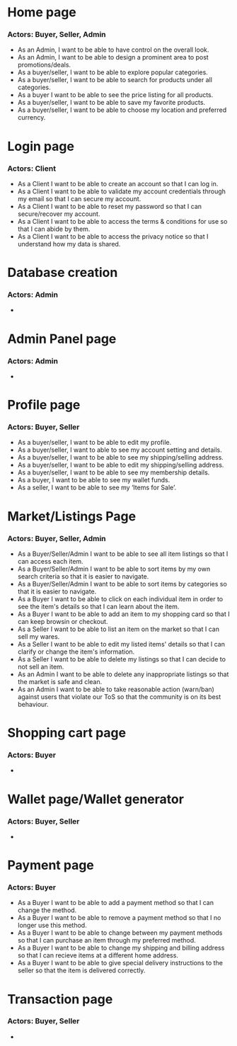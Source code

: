 # Home page
### Actors: Buyer, Seller, Admin
* As an Admin, I want to be able to have control on the overall look.
* As an Admin, I want to be able to design a prominent area to post promotions/deals.
* As a buyer/seller, I want to be able to explore popular categories.
* As a buyer/seller, I want to be able to search for products under all categories.
* As a buyer I want to be able to see the price listing for all products.
* As a buyer/seller, I want to be able to save my favorite products. 
* As a buyer/seller, I want to be able to choose my location and preferred currency.

# Login page
### Actors: Client
* As a Client I want to be able to create an account so that I can log in.
* As a Client I want to be able to validate my account credentials through my email so that I can secure my account.
* As a Client I want to be able to reset my password so that I can secure/recover my account.
* As a Client I want to be able to access the terms & conditions for use so that I can abide by them.
* As a Client I want to be able to access the privacy notice so that I understand how my data is shared.

# Database creation
### Actors: Admin
*

# Admin Panel page
### Actors: Admin
*

# Profile page
### Actors: Buyer, Seller
* As a buyer/seller, I want to be able to edit my profile.
* As a buyer/seller, I want to able to see my account setting and details.
* As a buyer/seller, I want to be able to see my shipping/selling address.
* As a buyer/seller, I want to be able to edit my shipping/selling address.
* As a buyer/seller, I want to be able to see my membership details.
* As a buyer, I want to be able to see my wallet funds.
* As a seller, I want to be able to see my ‘Items for Sale’. 

# Market/Listings Page
### Actors: Buyer, Seller, Admin
* As a Buyer/Seller/Admin I want to be able to see all item listings so that I can access each item.
* As a Buyer/Seller/Admin I want to be able to sort items by my own search criteria so that it is easier to navigate.
* As a Buyer/Seller/Admin I want to be able to sort items by categories so that it is easier to navigate.
* As a Buyer I want to be able to click on each individual item in order to see the item's details so that I can learn about the item.
* As a Buyer I want to be able to add an item to my shopping card so that I can keep browsin or checkout.
* As a Seller I want to be able to list an item on the market so that I can sell my wares.
* As a Seller I want to be able to edit my listed items' details so that I can clarify or change the item's information.
* As a Seller I want to be able to delete my listings so that I can decide to not sell an item.
* As an Admin I want to be able to delete any inappropriate listings so that the market is safe and clean.
* As an Admin I want to be able to take reasonable action (warn/ban) against users that violate our ToS so that the community is on its best behaviour.

# Shopping cart page
### Actors: Buyer
*

# Wallet page/Wallet generator
### Actors: Buyer, Seller
*

# Payment page
### Actors: Buyer
* As a Buyer I want to be able to add a payment method so that I can change the method.
* As a Buyer I want to be able to remove a payment method so that I no longer use this method.
* As a Buyer I want to be able to change between my payment methods so that I can purchase an item through my preferred method.
* As a Buyer I want to be able to change my shipping and billing address so that I can recieve items at a different home address.
* As a Buyer I want to be able to give special delivery instructions to the seller so that the item is delivered correctly.

# Transaction page
### Actors: Buyer, Seller
*

